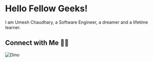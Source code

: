 # Hello Fellow Geeks!

I am Umesh Chaudhary, a Software Engineer, a dreamer and a lifetime learner.



## Connect with Me 🤝🏻

![Dino](https://raw.githubusercontent.com/umschauhdary/umschauhdary/master/dino.gif)

